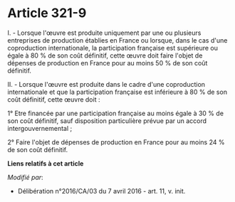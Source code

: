 # Article 321-9

I. - Lorsque l'œuvre est produite uniquement par une ou plusieurs entreprises de production établies en France ou lorsque,
dans le cas d'une coproduction internationale, la participation française est supérieure ou égale à 80 % de son coût
définitif, cette œuvre doit faire l'objet de dépenses de production en France pour au moins 50 % de son coût définitif.

II. - Lorsque l'œuvre est produite dans le cadre d'une coproduction internationale et que la participation française est
inférieure à 80 % de son coût définitif, cette œuvre doit :

1° Etre financée par une participation française au moins égale à 30 % de son coût définitif, sauf disposition particulière
prévue par un accord intergouvernemental ;

2° Faire l'objet de dépenses de production en France pour au moins 24 % de son coût définitif.

**Liens relatifs à cet article**

_Modifié par_:

  - Délibération n°2016/CA/03 du 7 avril 2016 - art. 11, v. init.
